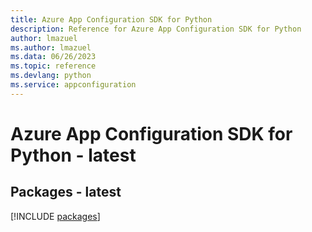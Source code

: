 ```yaml
---
title: Azure App Configuration SDK for Python
description: Reference for Azure App Configuration SDK for Python
author: lmazuel
ms.author: lmazuel
ms.data: 06/26/2023
ms.topic: reference
ms.devlang: python
ms.service: appconfiguration
---
```

# Azure App Configuration SDK for Python - latest
## Packages - latest
[!INCLUDE [packages](app-configuration-index.md)]
